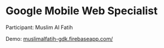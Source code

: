 # Google Mobile Web Specialist

Participant: Muslim Al Fatih

Demo: [muslimalfatih-gdk.firebaseapp.com/](https://muslimalfatih-gdk.firebaseapp.com/)
